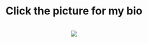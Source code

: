 <body>
  <center>
<h1 align="center">Click the picture for my bio</h1>
<br>
<div align="center">
<!-- <a href="https://discord.com/users/768500113457807430" > -->
  <a href="https://guns.lol/lenzzy" >
   <img src="https://cdn.discordapp.com/attachments/1270313787232358482/1370789112004477010/b1e85faebd5223688016c4a827351ce5.gif?ex=6820c658&is=681f74d8&hm=2caebdd902739b87a6f2203bd78b2aaead66e34ef480e9a44bb060bca05fc28b&" />
  </a>
  <center>
<body>
